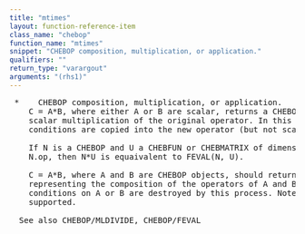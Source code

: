 ```yaml
---
title: "mtimes"
layout: function-reference-item
class_name: "chebop"
function_name: "mtimes"
snippet: "CHEBOP composition, multiplication, or application."
qualifiers: ""
return_type: "varargout"
arguments: "(rhs1)"
---
```


<pre class="help-text"> *    CHEBOP composition, multiplication, or application.
    C = A*B, where either A or B are scalar, returns a CHEBOP C representing
    scalar multiplication of the original operator. In this case, boundary
    conditions are copied into the new operator (but not scaled).
 
    If N is a CHEBOP and U a CHEBFUN or CHEBMATRIX of dimension compatible with
    N.op, then N*U is equaivalent to FEVAL(N, U).
 
    C = A*B, where A and B are CHEBOP objects, should return a CHEBOP C
    representing the composition of the operators of A and B. Boundary
    conditions on A or B are destroyed by this process. Note this is not yet
    supported.
 
  See also CHEBOP/MLDIVIDE, CHEBOP/FEVAL
</pre>